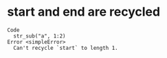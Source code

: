 # start and end are recycled

    Code
      str_sub("a", 1:2)
    Error <simpleError>
      Can't recycle `start` to length 1.

